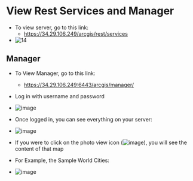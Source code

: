 # View Rest Services and Manager 

- To view server, go to this link:
  - https://34.29.106.249/arcgis/rest/services
- ![14](https://github.com/kaylaoneill/geom99/assets/146447016/6589dcbe-2364-4966-add6-60838b425062)

## Manager 
- To View Manager, go to this link:
  - https://34.29.106.249:6443/arcgis/manager/
- Log in with username and password 
- ![image](https://github.com/kaylaoneill/geom99/assets/146447016/686fee73-8f12-4c50-b306-154bc74fbd5f)

- Once logged in, you can see everything on your server:
- ![image](https://github.com/kaylaoneill/geom99/assets/146447016/19d44dc3-af53-4ec6-9cf6-d4ffc42ef81d)

- If you were to click on the photo view icon (![image](https://github.com/kaylaoneill/geom99/assets/146447016/e814e4b0-ea3b-4fa7-a825-89a193328317)), you will see the content of that map
- For Example, the Sample World Cities:
- ![image](https://github.com/kaylaoneill/geom99/assets/146447016/05951f87-6849-43bc-b467-7033a44776ec)

 
